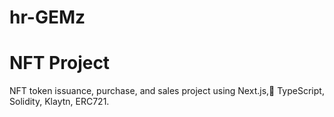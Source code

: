 # hr-GEMz

# NFT Project
NFT token issuance, purchase, and sales project using Next.js,  TypeScript, Solidity, Klaytn, ERC721.

